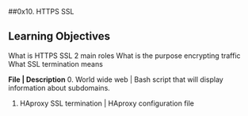 ##0x10. HTTPS SSL

## **Learning Objectives**
What is HTTPS SSL 2 main roles
What is the purpose encrypting traffic
What SSL termination means

**File | Description**
0. World wide web | Bash script that will display information about subdomains.
1. HAproxy SSL termination | HAproxy configuration file
